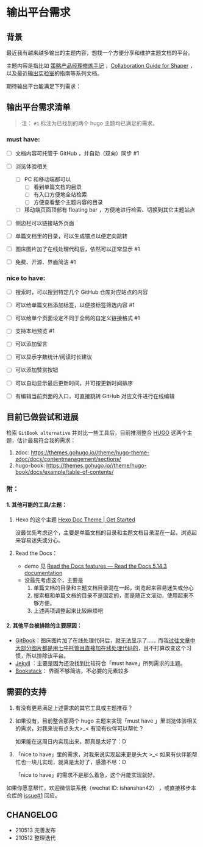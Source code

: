 

# 输出平台需求

## 背景

最近我有越来越多输出的主题内容，想找一个方便分享和维护主题文档的平台。

主题内容是指比如 [策略产品经理修炼手记](https://github.com/ishanshan/Road2StrategyPM) ，[Collaboration Guide for Shaper](https://github.com/ishanshan/CollaborationGuide4Shaper) ，以及最近[输出实验室](https://ishanshan.im/community/selfedu/info_facilitate_output)的指南等系列文档。

期待输出平台能满足下列需求：


## 输出平台需求清单

> 注： `#1` 标注为已找到的两个 hugo 主题均已满足的需求。

### must have:

- [ ] 文档内容可托管于 GitHub ，并自动（双向）同步 #1
- [ ] 浏览体验相关
    - [ ] PC 和移动端都可以
      - [ ] 看到单篇文档的目录
      - [ ] 有入口方便地全站检索
      - [ ] 方便查看整个主题内容的目录
    - [ ] 移动端页面顶部有 floating bar ，方便地进行检索、切换到其它主题站点
- [ ] 侧边栏可以链接站外页面
- [ ] 单篇文档里的目录，可以生成锚点以便定向跳转
- [ ] 图床图片加了在线处理代码后，依然可以正常显示 #1
- [ ] 免费、开源、界面简洁 #1



### nice to have:

- [ ] 搜索时，可以搜到特定几个 GitHub 仓库对应站点的内容
- [ ] 可以给单篇文档添加标签，以便按标签筛选内容 #1
- [ ] 可以给单个页面设定不同于全局的自定义链接格式 #1
- [ ] 支持本地预览 #1
- [ ] 可以添加留言
- [ ] 可以显示字数统计/阅读时长建议
- [ ] 可以添加赞赏按钮
- [ ] 可以自动显示最后更新时间，并可按更新时间排序
- [ ] 有编辑当前页面的入口，可直接跳转 GitHub 对应文件进行在线编辑




## 目前已做尝试和进展

检索 `GitBook alternative` 并对比一些工具后，目前推测整合 [HUGO](https://gohugo.io/) 这两个主题，估计最易符合我的需求：
1. zdoc: https://themes.gohugo.io//theme/hugo-theme-zdoc/docs/contentmanagement/sections/
2. hugo-book: https://themes.gohugo.io//theme/hugo-book/docs/example/table-of-contents/


### 附：
#### 1. 其他可能的工具/主题：

1. Hexo 的这个主题 [Hexo Doc Theme | Get Started](https://zalando-incubator.github.io/hexo-theme-doc/get-started.html)

    没最优先考虑这个，主要是单篇文档的目录和主题文档目录混在一起，浏览起来容易迷失或分心。


2. Read the Docs：
    - demo 见 [Read the Docs features — Read the Docs 5.14.3 documentation](https://docs.readthedocs.io/en/stable/features.html)
    - 没最先考虑这个，主要是
        1. 单篇文档的目录和主题文档目录混在一起，浏览起来容易迷失或分心
        2. 搜索框和单篇文档的目录不是固定的，而是随正文滚动，使用起来不够方便。
        3. 上述两项调整起来比较麻烦吧




#### 2. 其他平台被排除的主要原因：

- [GitBook](http://gitbook.com/)：图床图片加了在线处理代码后，就无法显示了…… 而我[过往文章中大部分图片都是用七牛托管且直接加在线处理代码的](https://ishanshan.im/tool/community/HbMarkdownImage)，且不打算改变这个习惯，所以排除该平台。
- [Jekyll](https://jekyllrb.com/) ：主要是因为还没找到比较符合「must have」所列需求的主题。
- [Bookstack](https://www.bookstackapp.com/)： 界面不够简洁，不必要的元素较多


## 需要的支持

1. 有没有更易满足上述需求的其它工具或主题推荐？

2. 如果没有，目前整合那两个 hugo 主题来实现「must have 」里浏览体验相关的需求，对我来说有点头大>_< 有没有伙伴可以帮忙？

    如果能在这周日内实现出来，那真是太好了：D

3. 「nice to have」里的需求，对我来说实现起来更是头大 >_<  如果有伙伴能帮忙也一块儿实现，就真是太好了，感激不尽：D   

    「nice to have」的需求不是那么着急，这个月能实现就好。

如果你愿意帮忙，欢迎微信联系我（wechat ID: ishanshan42） ，或直接移步本仓库的 [issue#1](https://github.com/ishanshan/blogtheme_book/issues/1) 回应。



## CHANGELOG 

- 210513 完善发布
- 210512 整理迭代